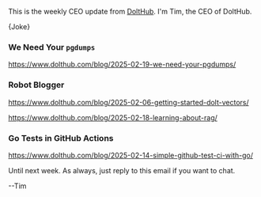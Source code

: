 This is the weekly CEO update from [DoltHub](https://www.dolthub.com/). I'm Tim, the CEO of DoltHub. 

{Joke}

### We Need Your `pgdumps`

https://www.dolthub.com/blog/2025-02-19-we-need-your-pgdumps/

### Robot Blogger

https://www.dolthub.com/blog/2025-02-06-getting-started-dolt-vectors/

https://www.dolthub.com/blog/2025-02-18-learning-about-rag/

### Go Tests in GitHub Actions

https://www.dolthub.com/blog/2025-02-14-simple-github-test-ci-with-go/

Until next week. As always, just reply to this email if you want to chat.

--Tim